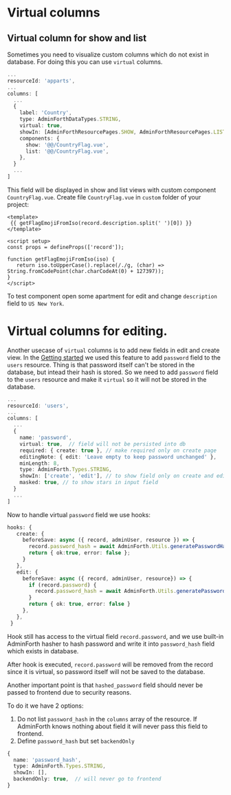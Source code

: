 
# Virtual columns

## Virtual column for show and list

Sometimes you need to visualize custom columns which do not exist in database. 
For doing this you can use `virtual` columns.

```ts
...
resourceId: 'apparts',
...
columns: [
  ...
  {
    label: 'Country',
    type: AdminForthDataTypes.STRING,
    virtual: true,
    showIn: [AdminForthResourcePages.SHOW, AdminForthResourcePages.LIST],
    components: {
      show: '@@/CountryFlag.vue',
      list: '@@/CountryFlag.vue',
    },
  }
  ...
]
 ```
 
 This field will be displayed in show and list views with custom component `CountryFlag.vue`.
 Create file `CountryFlag.vue` in `custom` folder of your project:
 
 ```vue
 <template>
  {{ getFlagEmojiFromIso(record.description.split(' ')[0]) }}
 </template>
 
 <script setup>
 const props = defineProps(['record']);
 
 function getFlagEmojiFromIso(iso) {
    return iso.toUpperCase().replace(/./g, (char) => String.fromCodePoint(char.charCodeAt(0) + 127397));
 }
 </script>
 ```

 To test component open some apartment for edit and change `description` field to `US New York`.


# Virtual columns for editing.

Another usecase of `virtual` columns is to add new fields in edit and create view. In the [Getting started](/docs/01-gettingStarted.md) we used this feature to add `password` field to the `users` resource. 
Thing is that password itself can't be stored in the database, but intead their hash is stored. 
So we need to add `password` field to the `users` resource and make it `virtual` so it will not be stored in the database.

```ts
...
resourceId: 'users',
...
columns: [
  ...
  {
    name: 'password',
    virtual: true,  // field will not be persisted into db
    required: { create: true }, // make required only on create page
    editingNote: { edit: 'Leave empty to keep password unchanged' },
    minLength: 8,
    type: AdminForth.Types.STRING,
    showIn: ['create', 'edit'], // to show field only on create and edit pages
    masked: true, // to show stars in input field
  }
  ...
]
 ```

 Now to handle virtual `password` field we use hooks:
 

 ```ts
 hooks: {
    create: {
      beforeSave: async ({ record, adminUser, resource }) => {
        record.password_hash = await AdminForth.Utils.generatePasswordHash(record.password);
        return { ok:true, error: false };
      }
    },
    edit: {
      beforeSave: async ({ record, adminUser, resource}) => {
        if (record.password) {
          record.password_hash = await AdminForth.Utils.generatePasswordHash(record.password);
        }
        return { ok: true, error: false }
      },
    },
  }
```

Hook still has access to the virtual field `record.password`, and we use built-in AdminForth hasher to hash password and write it into
`password_hash` field which exists in database.

After hook is executed, `record.password` will be removed from the record since it is virtual, so password itself will not be saved to the database.

Another important point is that `hashed_password` field should never be passed to frontend due to security reasons.

To do it we have 2 options:

1) Do not list `password_hash` in the `columns` array of the resource. If AdminForth knows nothing about field
it will never pass this field to frontend.
2) Define `password_hash` but set `backendOnly`

```ts
{     
  name: 'password_hash',
  type: AdminForth.Types.STRING,
  showIn: [],
  backendOnly: true,  // will never go to frontend
}
```